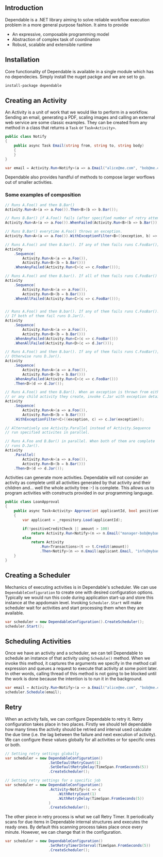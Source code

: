 ## <a name="introduction" class="anchor"></a>Introduction
Dependable is a .NET library aiming to solve reliable workflow execution problem in a more general purpose fashion. It aims to provide

- An expressive, composable programming model
- Abstraction of complex task of coordination
- Robust, scalable and extensible runtime 

## <a name="installation" class="anchor"></a>Installation
Core functionality of Dependable is available in a single module which has no dependecies. Simply install the nuget packge and we are set to go.
```sh
install-package dependable
```
## <a name="creating-an-activity" class="anchor"></a>Creating an Activity
An Activity is a unit of work that we would like to perform in a workflow. Sending an email, generating a PDF, scaling images and calling an external web service are some classic examples. They can be created from any method in a class that returns a ```Task``` or ```Task<Activity>```.

```csharp
public class Notify 
{
    public async Task Email(string from, string to, string body)
    {        
    }
}

var email = Activity.Run<Notify>(a => a.Email("alice@me.com", "bob@me.com", "hello"));
```

Dependable also provides handful of methods to compose larger worflows out of smaller activities.

### Some examples of composition
```csharp
// Runs A.Foo() and then B.Bar()
Activity.Run<A>(a => a.Foo()).Then<B>(b => b.Bar());

// Runs B.Bar() if A.Foo() fails (after specified number of retry attempts).
Activity.Run<A>(a => a.Foo()).WhenFailed(Activity.Run<B>(b => b.Bar()));

// Runs B.Bar() everytime A.Foo() throws an exception.
Activity.Run<A>(a => a.Foo()).WithExceptionFilter<B>((exception, b) => b.Bar(exception));

// Runs A.Foo() and then B.bar(). If any of them fails runs C.FooBar();
Activity
    .Sequence(
        Activity.Run<A>(a => a.Foo()), 
        Activity.Run<B>(b = b.Bar()))
    .WhenAnyFailed(Activity.Run<C>(c => c.FooBar()));

// Runs A.Foo() and then B.bar(). If all of them fails runs C.FooBar()
Activity
    .Sequence(
        Activity.Run<A>(a => a.Foo()), 
        Activity.Run<B>(b = b.Bar()))
    .WhenAllFailed(Activity.Run<C>(c => c.FooBar()));    


// Runs A.Foo() and then B.bar(). If any of them fails runs C.FooBar().
// If both of them fail runs D.Jar().
Activity
    .Sequence(
        Activity.Run<A>(a => a.Foo()), 
        Activity.Run<B>(b = b.Bar()))
    .WhenAnyFailed(Activity.Run<C>(c => c.FooBar()))
    .WhenAllFailed(Activity.Run<D>(c => d.Jar()));

// Runs A.Foo() and then B.bar(). If any of them fails runs C.FooBar();
// Otherwise runs D.Jar().
Activity
    .Sequence(
        Activity.Run<A>(a => a.Foo()), 
        Activity.Run<B>(b = b.Bar()))
    .WhenAnyFailed(Activity.Run<C>(c => c.FooBar()))
    .Then<D>(d => d.Jar());

// Runs A.Foo() and then B.Bar(). When an exception is thrown from either of them
// or any child activity they create, invoke C.Jar with exception details.
Activity
    .Sequence(
        Activity.Run<A>(a => a.Foo()), 
        Activity.Run<B>(b = b.Bar()))
    .WithExceptionFilter<C>((exception, c) => c.Jar(exception));

// Alternatively use Activity.Parallel instead of Activity.Sequence
// run specified activites in parallel.

// Runs A.Foo and B.Bar() in parallel. When both of them are complete
// runs D.Jar().
Activity
    .Parallel(
        Activity.Run<A>(a => a.Foo()), 
        Activity.Run<B>(b = b.Bar()))
    .Then<D>(d => d.Jar());
```

Activities can generate more activities. Dependable will not consider an activity as complete until all activities generated by that activity and their children and... well the whole activity tree :-) is complete.
This allows us to program activities with constructs provided in our programming language.

```csharp
public class LoanApproval
{
    public async Task<Activity> Approve(int applicantId, bool positiveCreditCheck, decimal amount)
    {
        var applicant = _repository.Load(applicantId);

        if(!positiveCreditCheck || amount > 100)        
            return Activity.Run<Notify>(n => n.Email("manager-bob@mybank.com", "info@mybank.com", "Verify"));
        else
            return Activity
                .Run<Transactions>(t => t.Credit(amount))
                .Then<Notify>(n => n.Email(applicant.Email, "info@mybank.com", "you have your money"));
    }
}

``` 

## <a name="creating-a-scheduler" class="anchor"></a>Creating a Scheduler
Mechanics of executing activities is in Dependable's scheduler. We can use ```DependableConfiguration``` to create one with desired configuration options. Typically we would run this code during application start-up and store this instance at the appdomain level. Invoking ```Scheduler.Start``` will make scheduler wait for activities and start processing them when they are available.

```csharp
var scheduler = new DependableConfiguration().CreateScheduler();
scheduler.Start();
```

## <a name="scheduling-activities" class="anchor"></a>Scheduling Activities
Once we have an activity and a scheduler, we can tell Dependable to schedule an instance of that activity using ```Schedule()``` method. When we invoke this method, it captures the arguments we specify in the method call expression and queues a request to execute that activity at some point later. In other words, calling thread of this method is not going to be blocked until the work is done because the intention is to run it in the background.

```csharp
var email = Activity.Run<Notify>(a => a.Email("alice@me.com", "bob@me.com", "hello"));
scheduler.Schedule(email);
```

## <a name="retry" class="anchor"></a>Retry
When an activity fails, we can configure Dependable to retry it. Retry configuration takes place in two places. Firstly we should tell dependable how many times the activity should be retried and interval used calculate the due time (i.e. the lag between the failure and next execution of activity). We can configure these values globally for all activities or for specific ones or both.

```csharp
// Setting retry settings globally
var scheduler = new DependableConfiguration()
                    .SetDefaultRetryCount(1)
                    .SetDefaultRetryDelay(TimeSpan.FromSeconds(5))
                    .CreateScheduler();

// Setting retry settings for a specific job
var scheduler = new DependableConfiguration()
                    .Activity<Notify>(c => c
                        .WithRetryCount(1)
                        .WithRetryDelay(TimeSpan.FromSeconds(5))                        
                    )
                    .CreateScheduler();
```


The other piece in retry process is what we call Retry Timer. It periodically scans for due items in Dependable internal structures and executes the ready ones. By default this scanning process takes place once every minute. However, we can change that in the configuration.

```csharp
var scheduler = new DependableConfiguration()
                    .SetRetryTimerInterval(TimeSpan.FromSeconds(5))
                    .CreateScheduler();
```